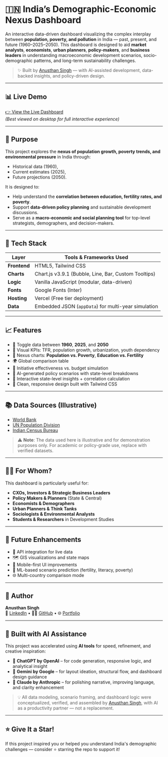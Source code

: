 # 🇮🇳 India’s Demographic-Economic Nexus Dashboard

An interactive data-driven dashboard visualizing the complex interplay between **population, poverty, and pollution** in India — past, present, and future (1960–2025–2050). This dashboard is designed to aid **market analysts**, **economists**, **urban planners**, **policy-makers**, and **business leaders** in understanding macroeconomic development scenarios, socio-demographic patterns, and long-term sustainability challenges.

> ✨ Built by [Anusthan Singh](https://www.linkedin.com/in/anusthan12/) — with AI-assisted development, data-backed insights, and policy-driven design.

---

## 📊 Live Demo

[👉 View the Live Dashboard](https://anusthan-singh.vercel.app/)  
*(Best viewed on desktop for full interactive experience)*

---

## 🧠 Purpose

This project explores the **nexus of population growth, poverty trends, and environmental pressure** in India through:
- Historical data (1960),
- Current estimates (2025),
- Future projections (2050).

It is designed to:
- Help understand the **correlation between education, fertility rates, and poverty**.
- Support **data-driven policy planning** and sustainable development discussions.
- Serve as a **macro-economic and social planning tool** for top-level strategists, demographers, and decision-makers.

---

## 🧰 Tech Stack

| Layer          | Tools & Frameworks Used                             |
|----------------|------------------------------------------------------|
| **Frontend**   | HTML5, Tailwind CSS                                  |
| **Charts**     | Chart.js v3.9.1 (Bubble, Line, Bar, Custom Tooltips) |
| **Logic**      | Vanilla JavaScript (modular, data-driven)            |
| **Fonts**      | Google Fonts (Inter)                                 |
| **Hosting**    | Vercel (Free tier deployment)                        |
| **Data**       | Embedded JSON (`appData`) for multi-year simulation  |

---

## 📈 Features

- 📅 Toggle data between **1960**, **2025**, and **2050**
- 📌 Visual KPIs: TFR, population growth, urbanization, youth dependency
- 🧩 Nexus charts: **Population vs. Poverty**, **Education vs. Fertility**
- 🌍 Global comparison table
- 🧪 Initiative effectiveness vs. budget simulation
- 🧠 AI-generated policy scenarios with state-level breakdowns
- 📍 Interactive state-level insights + correlation calculation
- 🧵 Clean, responsive design built with Tailwind CSS

---

## 📚 Data Sources (Illustrative)

- [World Bank](https://data.worldbank.org/)
- [UN Population Division](https://www.un.org/development/desa/pd/)
- [Indian Census Bureau](https://censusindia.gov.in/)

> ⚠️ **Note**: The data used here is illustrative and for demonstration purposes only. For academic or policy-grade use, replace with verified datasets.

---

## 🧑‍💼 For Whom?

This dashboard is particularly useful for:
- **CXOs, Investors & Strategic Business Leaders**
- **Policy Makers & Planners** (State & Central)
- **Economists & Demographers**
- **Urban Planners & Think Tanks**
- **Sociologists & Environmental Analysts**
- **Students & Researchers** in Development Studies

---

## 🔮 Future Enhancements

- 🔌 API integration for live data
- 🗺️ GIS visualizations and state maps
- 📱 Mobile-first UI improvements
- 🧠 ML-based scenario prediction (fertility, literacy, poverty)
- 🌐 Multi-country comparison mode

---

## 👤 Author

**Anusthan Singh**  
💼 [LinkedIn](https://www.linkedin.com/in/anusthan12/) • 🧑‍💻 [GitHub](https://github.com/anusthan12) • 🌐 [Portfolio](https://anusthan-singh.vercel.app/)

---

## 🤖 Built with AI Assistance

This project was accelerated using **AI tools** for speed, refinement, and creative inspiration:

- 🧠 **ChatGPT by OpenAI** – for code generation, responsive logic, and analytical insight
- 🔮 **Gemini by Google** – for layout ideation, structural flow, and dashboard design guidance
- 📘 **Claude by Anthropic** – for polishing narrative, improving language, and clarity enhancement

> 💡 All data modeling, scenario framing, and dashboard logic were conceptualized, verified, and assembled by [Anusthan Singh](https://www.linkedin.com/in/anusthan12/), with AI as a productivity partner — not a replacement.

---

## ⭐️ Give It a Star!

If this project inspired you or helped you understand India's demographic challenges — consider ⭐️ starring the repo to support it!
